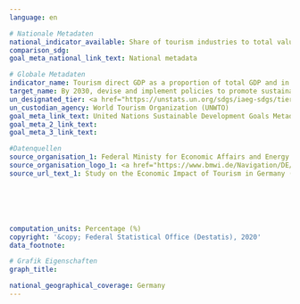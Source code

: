 ```yaml
---
language: en

# Nationale Metadaten
national_indicator_available: Share of tourism industries to total value added
comparison_sdg: 
goal_meta_national_link_text: National metadata

# Globale Metadaten
indicator_name: Tourism direct GDP as a proportion of total GDP and in growth rate
target_name: By 2030, devise and implement policies to promote sustainable tourism that creates jobs and promotes local culture and products
un_designated_tier: <a href="https://unstats.un.org/sdgs/iaeg-sdgs/tier-classification/" title="Click here for more information on the UN tier classification.">Tier II</a>
un_custodian_agency: World Tourism Organization (UNWTO)
goal_meta_link_text: United Nations Sustainable Development Goals Metadata
goal_meta_2_link_text: 
goal_meta_3_link_text: 

#Datenquellen
source_organisation_1: Federal Ministy for Economic Affairs and Energy (BMWI)
source_organisation_logo_1: <a href="https://www.bmwi.de/Navigation/DE/Home/home.html"><img src="https://g205sdgs.github.io/sdg-indicators/public/OrgImgEn/bmwi.png" alt="Logo bmwi" style="height:60px; width:148px" /></a>
source_url_text_1: Study on the Economic Impact of Tourism in Germany (only available in German)






computation_units: Percentage (%)
copyright: '&copy; Federal Statistical Office (Destatis), 2020'
data_footnote: 

# Grafik Eigenschaften
graph_title: 

national_geographical_coverage: Germany
---
```


